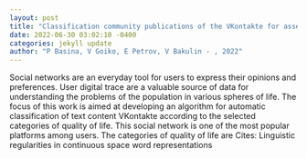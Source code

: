 ```yaml
--- 
layout: post 
title: "Classification community publications of the VKontakte for assessing the quality of life of the population" 
date: 2022-06-30 03:02:10 -0400 
categories: jekyll update 
author: "P Basina, V Goiko, E Petrov, V Bakulin - , 2022" 
--- 
```

Social networks are an everyday tool for users to express their opinions and preferences. User digital trace are a valuable source of data for understanding the problems of the population in various spheres of life. The focus of this work is aimed at developing an algorithm for automatic classification of text content VKontakte according to the selected categories of quality of life. This social network is one of the most popular platforms among users. The categories of quality of life are Cites: Linguistic regularities in continuous space word representations